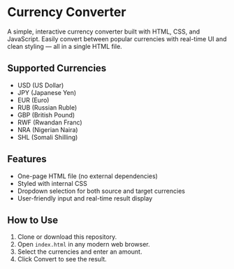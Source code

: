# Currency Converter

A simple, interactive currency converter built with HTML, CSS, and JavaScript. Easily convert between popular currencies with real-time UI and clean styling — all in a single HTML file.

## Supported Currencies

- USD (US Dollar)
- JPY (Japanese Yen)
- EUR (Euro)
- RUB (Russian Ruble)
- GBP (British Pound)
- RWF (Rwandan Franc)
- NRA (Nigerian Naira)
- SHL (Somali Shilling)

## Features

- One-page HTML file (no external dependencies)
- Styled with internal CSS
- Dropdown selection for both source and target currencies
- User-friendly input and real-time result display

## How to Use

1. Clone or download this repository.
2. Open `index.html` in any modern web browser.
3. Select the currencies and enter an amount.
4. Click Convert to see the result.
